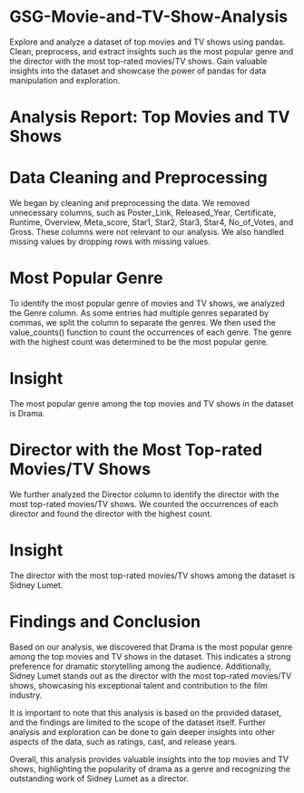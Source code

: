 # GSG-Movie-and-TV-Show-Analysis
Explore and analyze a dataset of top movies and TV shows using pandas. Clean, preprocess, and extract insights such as the most popular genre and the director with the most top-rated movies/TV shows. Gain valuable insights into the dataset and showcase the power of pandas for data manipulation and exploration.


# Analysis Report: Top Movies and TV Shows
# Data Cleaning and Preprocessing

We began by cleaning and preprocessing the data. We removed unnecessary columns, such as Poster_Link, Released_Year, Certificate, Runtime, Overview, Meta_score, Star1, Star2, Star3, Star4, No_of_Votes, and Gross. These columns were not relevant to our analysis. We also handled missing values by dropping rows with missing values.

# Most Popular Genre

To identify the most popular genre of movies and TV shows, we analyzed the Genre column. As some entries had multiple genres separated by commas, we split the column to separate the genres. We then used the value_counts() function to count the occurrences of each genre. The genre with the highest count was determined to be the most popular genre.

# Insight

The most popular genre among the top movies and TV shows in the dataset is Drama.

# Director with the Most Top-rated Movies/TV Shows

We further analyzed the Director column to identify the director with the most top-rated movies/TV shows. We counted the occurrences of each director and found the director with the highest count.

# Insight

The director with the most top-rated movies/TV shows among the dataset is Sidney Lumet.

# Findings and Conclusion

Based on our analysis, we discovered that Drama is the most popular genre among the top movies and TV shows in the dataset. This indicates a strong preference for dramatic storytelling among the audience. Additionally, Sidney Lumet stands out as the director with the most top-rated movies/TV shows, showcasing his exceptional talent and contribution to the film industry.

It is important to note that this analysis is based on the provided dataset, and the findings are limited to the scope of the dataset itself. Further analysis and exploration can be done to gain deeper insights into other aspects of the data, such as ratings, cast, and release years.

Overall, this analysis provides valuable insights into the top movies and TV shows, highlighting the popularity of drama as a genre and recognizing the outstanding work of Sidney Lumet as a director.
